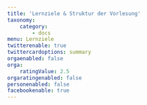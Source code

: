 ```yaml
---
title: 'Lernziele & Struktur der Vorlesung'
taxonomy:
    category:
        - docs
menu: Lernziele
twitterenable: true
twittercardoptions: summary
orgaenabled: false
orga:
    ratingValue: 2.5
orgaratingenabled: false
personenabled: false
facebookenable: true
---
```

